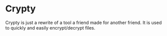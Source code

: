 # Crypty

Crypty is just a rewrite of a tool a friend made for another friend.
It is used to quickly and easily encrypt/decrypt files.
